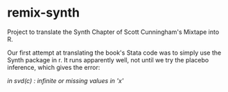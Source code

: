 # remix-synth
Project to translate the Synth Chapter of Scott Cunningham's Mixtape into R.

Our first attempt at translating the book's Stata code was to simply use the Synth package in r. It runs apparently well, not until we try the placebo inference, which gives the error:

*in svd(c) : infinite or missing values in 'x'*

